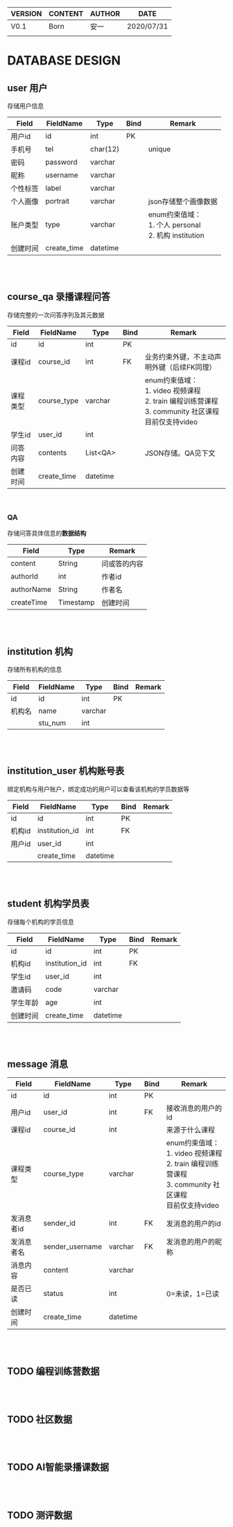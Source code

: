 | VERSION | CONTENT | AUTHOR | DATE       |
| ------- | ------- | ------ | ---------- |
| V0.1    | Born    | 安一   | 2020/07/31 |
|         |         |        |            |



# DATABASE DESIGN

## user 用户

存储用户信息

| Field    | FieldName   | Type     | Bind | Remark                                                    |
| -------- | ----------- | -------- | ---- | --------------------------------------------------------- |
| 用户id   | id          | int      | PK   |                                                           |
| 手机号   | tel         | char(12) |      | unique                                                    |
| 密码     | password    | varchar  |      |                                                           |
| 昵称     | username    | varchar  |      |                                                           |
| 个性标签 | label       | varchar  |      |                                                           |
| 个人画像 | portrait    | varchar  |      | json存储整个画像数据                                      |
| 账户类型 | type        | varchar  |      | enum约束值域：<br>1. 个人 personal<br>2. 机构 institution |
| 创建时间 | create_time | datetime |      |                                                           |

<br><br>

## course_qa 录播课程问答

存储完整的一次问答序列及其元数据

| Field    | FieldName   | Type      | Bind | Remark                                                       |
| -------- | ----------- | --------- | ---- | ------------------------------------------------------------ |
| id       | id          | int       | PK   |                                                              |
| 课程id   | course_id   | int       | FK   | 业务约束外键，不主动声明外键（后续FK同理）                   |
| 课程类型 | course_type | varchar   |      | enum约束值域：<br>1. video 视频课程<br>2. train 编程训练营课程<br>3. community 社区课程<br>目前仅支持video |
| 学生id   | user_id     | int       |      |                                                              |
| 问答内容 | contents    | List\<QA> |      | JSON存储。QA见下文                                           |
| 创建时间 | create_time | datetime  |      |                                                              |

<br>

### QA

存储问答具体信息的**数据结构**

| Field      | Type      | Remark       |
| ---------- | --------- | ------------ |
| content    | String    | 问或答的内容 |
| authorId   | int       | 作者id       |
| authorName | String    | 作者名       |
| createTime | Timestamp | 创建时间     |

<br><br>

## institution 机构

存储所有机构的信息

| Field  | FieldName | Type    | Bind | Remark |
| ------ | --------- | ------- | ---- | ------ |
| id     | id        | int     | PK   |        |
| 机构名 | name      | varchar |      |        |
|        | stu_num   | int     |      |        |

<br><br>

## institution_user 机构账号表

绑定机构与用户账户，绑定成功的用户可以查看该机构的学员数据等

| Field  | FieldName      | Type     | Bind | Remark |
| ------ | -------------- | -------- | ---- | ------ |
| id     | id             | int      | PK   |        |
| 机构id | institution_id | int      | FK   |        |
| 用户id | user_id        | int      |      |        |
|        | create_time    | datetime |      |        |

<br><br>

## student 机构学员表

存储每个机构的学员信息

| Field    | FieldName      | Type     | Bind | Remark |
| -------- | -------------- | -------- | ---- | ------ |
| id       | id             | int      | PK   |        |
| 机构id   | institution_id | int      | FK   |        |
| 学生id   | user_id        | int      |      |        |
| 邀请码   | code           | varchar  |      |        |
| 学生年龄 | age            | int      |      |        |
| 创建时间 | create_time    | datetime |      |        |

<br><br>

## message 消息

| Field      | FieldName       | Type     | Bind | Remark                                                       |
| ---------- | --------------- | -------- | ---- | ------------------------------------------------------------ |
| id         | id              | int      | PK   |                                                              |
| 用户id     | user_id         | int      | FK   | 接收消息的用户的id                                           |
| 课程id     | course_id       | int      |      | 来源于什么课程                                               |
| 课程类型   | course_type     | varchar  |      | enum约束值域：<br>1. video 视频课程<br>2. train 编程训练营课程<br>3. community 社区课程<br>目前仅支持video |
| 发消息者id | sender_id       | int      | FK   | 发消息的用户的id                                             |
| 发消息者名 | sender_username | varchar  | FK   | 发消息的用户的昵称                                           |
| 消息内容   | content         | varchar  |      |                                                              |
| 是否已读   | status          | int      |      | 0=未读，1=已读                                               |
| 创建时间   | create_time     | datetime |      |                                                              |

<br><br>

## TODO 编程训练营数据

<br><br>

## TODO 社区数据

<br><br>

## TODO AI智能录播课数据

<br><br>

## TODO 测评数据

<br><br>



